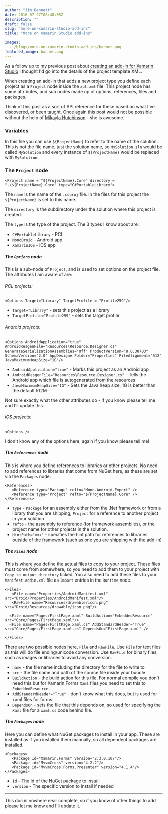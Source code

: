 ```yaml
---
author: "Jim Bennett"
date: 2016-07-27T08:48:05Z
description: ""
draft: false
slug: "more-on-xamarin-studio-add-ins"
title: "More on Xamarin Studio add-ins"

images:
  - /blogs/more-on-xamarin-studio-add-ins/banner.png
featured_image: banner.png
---
```



As a follow up to my previous post about [creating an add-in for Xamarin Studio](/blogs/creating-an-add-in-for-xamarin-studio/) I thought I'd go into the details of the project template XML.

When creating an add-in that adds a new project type you define each project as a `Project` node inside the `xpt.xml` file. This project node has some attributes, and sub nodes made up of options, references, files and packages.

Think of this post as a sort of API reference for these based on what I've discovered, or been taught. Once again this post would not be possible without the help of [Mikayla Hutchinson](https://twitter.com/mjhutchinson) - she is awesome.

### Variables

In this file you can use `${ProjectName}` to refer to the name of the solution. This is not the file name, just the solution name, so `MySolution.sln` would be called `MySolution` and every instance of `${ProjectName}` would be replaced with `MySolution`.

### The `Project` node

```
<Project name = "${ProjectName}.Core" directory = "./${ProjectName}.Core" type="C#PortableLibrary">
```

The `name` is the name of the `.csproj` file. In the files for this project the `${ProjectName}` is set to this name.

The `directory` is the subdirectory under the solution where this project is created.

The `type` is the type of the project.  The 3 types I know about are:

* `C#PortableLibrary` - PCL
* `MonoDroid` - Android app
* `XamarinIOS` - iOS app

##### The `Options` node

This is a sub-node of `Project`, and is used to set options on the project file. The attributes I am aware of are:

###### PCL projects:
```
<Options Target="Library" TargetProfile = "Profile259"/>
```

* `Target="Library"` - sets this project as a library
* `TargetProfile="Profile259"` - sets the target profile

###### Android projects:
```
<Options AndroidApplication="true" AndroidResgenFile="Resources\Resource.Designer.cs" GenerateSerializationAssemblies="Off" ProductVersion="8.0.30703" SchemaVersion="2.0" AppDesignerFolder="Properties" FileAlignment="512" JavaMaximumHeapSize="1G"/>
```

* `AndroidApplication="true"` - Marks this project as an Android app
* `AndroidResgenFile="Resources\Resource.Designer.cs"` - Tells the Android app which file is autogenerated from the resources
* `JavaMaximumHeapSize="1G"` - Sets the Java heap size, 1G is better than the default 512M

Not sure exactly what the other attributes do - if you know please tell me and I'll update this.

###### iOS projects:

```
<Options />
```

I don't know any of the options here, again if you know please tell me!

##### The `References` node

This is where you define references to libraries or other projects. No need to add references to libraries that come from NuGet here, as these are set via the `Packages` node.

```
<References>
   <Reference type="Package" refto="Mono.Android.Export" />
   <Reference type="Project" refto="${ProjectName}.Core" />
</References>
```

* `type` - `Package` for an assembly either from the .Net framework or from a library that you are shipping, `Project` for a reference to another project in your solution
* `refto` - the assembly to reference (for framework assemblies), or the project name for other projects in the solution.
* `HintPath="xxx"` - specifies the hint path for references to libraries outside of the framework (such as one you are shipping with the add-in)

##### The `Files` node

This is where you define the actual files to copy to your project. These files must come from somewhere, so you need to add them to your project with `Copy to output directory` ticked. You also need to add these files to your `Manifest.addin.xml` file as `Import` entries in the `Runtime` node.

```
<Files>
   <File name="Properties/AndroidManifest.xml" src="Droid/Properties/AndroidManifest.xml"/>
   <RawFile name="Resources/drawable/icon.png" src="Droid/Resources/drawable/icon.png"/>
  
  <File name="Pages/FirstPage.xaml" BuildAction="EmbeddedResource" src="Core/Pages/FirstPage.xaml"/>
  <File name="Pages/FirstPage.xaml.cs" AddStandardHeader="True" src="Core/Pages/FirstPage.xaml.cs" DependsOn="FirstPage.xaml" />  
			
</Files>
```

There are two possible nodes here, `File` and `RawFile`. Use `File` for text files as this will do file ending/unicode conversion. Use `RawFile` for binary files, such as images or libraries to avoid any conversion.

* `name` - the file name including the directory for the file to write to
* `src` - the file name and path of the source file inside your bundle
* `BuildAction` - the build action for this file. For normal compile you don't need this but for Xamarin.Forms `Xaml` files you need to set this to `EmbeddedResource `.
* `AddStandardHeader="True"` - don't know what this does, but is used for xaml files for forms.
* `DependsOn` - sets the file that this depends on, so used for specifying the `Xaml` file for a `xaml.cs` code behind file.
##### The `Packages` node

Here you can define what NuGet packages to install in your app. These are installed as if you installed them manually, so all dependent packages are installed.

```
<Packages>
   <Package Id="Xamarin.Forms" Version="2.3.0.107"/>
   <Package id="MvvmCross" version="4.2.2"/>
   <Package id="MvvmCross.Forms.Presenter" version="4.1.4"/>
</Packages>
```

* `id` - The Id of the NuGet package to install
* `version` - The specific version to install if needed

<hr>

This doc is nowhere near complete, so if you know of other things to add please let me know and I'll update it.

